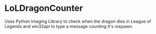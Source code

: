 LoLDragonCounter
================

Uses Python Imaging Library to check when the dragon dies in League of Legends and win32api to type a message counting it's respawn.